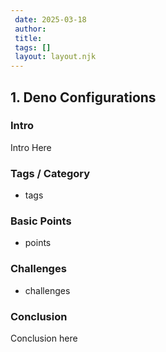 ```yaml
---
 date: 2025-03-18
 author: 
 title: 
 tags: []
 layout: layout.njk
---
```

## 1. Deno Configurations

### Intro

Intro Here

### Tags / Category

- tags

### Basic Points

- points

### Challenges

- challenges

### Conclusion

Conclusion here
